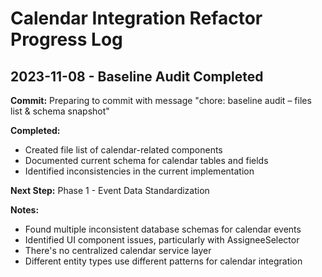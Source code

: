 # Calendar Integration Refactor Progress Log

## 2023-11-08 - Baseline Audit Completed

**Commit:** Preparing to commit with message "chore: baseline audit – files list & schema snapshot"

**Completed:**

- Created file list of calendar-related components
- Documented current schema for calendar tables and fields
- Identified inconsistencies in the current implementation

**Next Step:**
Phase 1 - Event Data Standardization

**Notes:**

- Found multiple inconsistent database schemas for calendar events
- Identified UI component issues, particularly with AssigneeSelector
- There's no centralized calendar service layer
- Different entity types use different patterns for calendar integration
